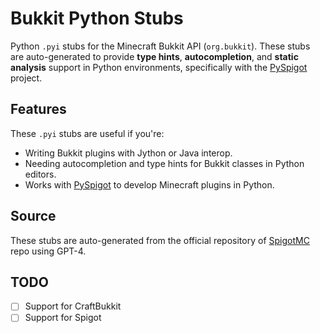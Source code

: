 # Bukkit Python Stubs

Python `.pyi` stubs for the Minecraft Bukkit API (`org.bukkit`).
These stubs are auto-generated to provide **type hints**, **autocompletion**, and **static analysis** support in Python environments, specifically with the [PySpigot](https://github.com/magicmq/pyspigot) project.

## Features

These `.pyi` stubs are useful if you're:
- Writing Bukkit plugins with Jython or Java interop.
- Needing autocompletion and type hints for Bukkit classes in Python editors.
- Works with [PySpigot](https://github.com/magicmq/pyspigot) to develop Minecraft plugins in Python.


## Source

These stubs are auto-generated from the 	official repository of [SpigotMC](https://hub.spigotmc.org/stash/projects) repo using GPT-4.


## TODO
- [ ] Support for CraftBukkit
- [ ] Support for Spigot